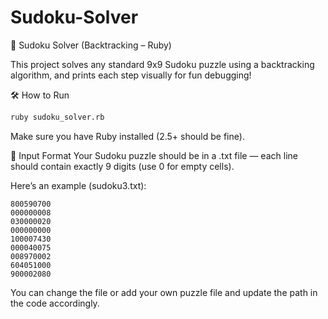 # Sudoku-Solver
🧩 Sudoku Solver (Backtracking – Ruby)

This project solves any standard 9x9 Sudoku puzzle using a backtracking algorithm, and prints each step visually for fun debugging!

🛠️ How to Run

```bash 
ruby sudoku_solver.rb
```

Make sure you have Ruby installed (2.5+ should be fine).

📄 Input Format
Your Sudoku puzzle should be in a .txt file — each line should contain exactly 9 digits (use 0 for empty cells).

Here’s an example (sudoku3.txt):

```text
800590700 
000000008 
030000020 
000000000 
100007430 
000040075 
008970002 
604051000 
900002080 
```

You can change the file or add your own puzzle file and update the path in the code accordingly.